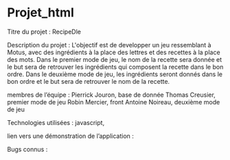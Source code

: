 # Projet_html

Titre du projet : RecipeDle

Description du projet : L'objectif est de developper un jeu ressemblant à Motus, avec des ingrédients à la place des lettres et des recettes à la place des mots.
Dans le premier mode de jeu, le nom de la recette sera donnée et le but sera de retrouver les ingrédients qui composent la recette dans le bon ordre.
Dans le deuxième mode de jeu, les ingrédients seront donnés dans le bon ordre et le but sera de retrouver le nom de la recette.

membres de l’équipe : 
    Pierrick Jouron, base de donnée
    Thomas Creusier, premier mode de jeu
    Robin Mercier, front
    Antoine Noireau, deuxième mode de jeu

Technologies utilisées : javascript,

lien vers une démonstration de l’application : 

Bugs connus :